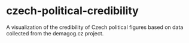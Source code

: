 # czech-political-credibility
A visualization of the credibility of Czech political figures based on data collected from the demagog.cz project.

